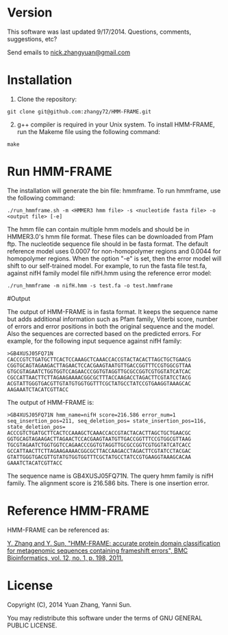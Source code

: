 # Version

This software was last updated 9/17/2014. Questions, comments, suggestions, etc?    

Send emails to nick.zhangyuan@gmail.com  

# Installation

1. Clone the repository:   

  `git clone git@github.com:zhangy72/HMM-FRAME.git`  

2. g++ compiler is required in your Unix system. To install HMM-FRAME, run the Makeme file using the following command:  

  `make`

# Run HMM-FRAME

The installation will generate the bin file: hmmframe. To run hmmframe, use the following command:  

  `./run_hmmframe.sh -m <HMMER3 hmm file> -s <nucleotide fasta file> -o <output file> [-e]`

The hmm file can contain multiple hmm models and should be in HMMER3.0's hmm file format. These files can be downloaded from Pfam ftp. The nucleotide sequence file should in be fasta format. The default reference model uses 0.0007 for non-homopolymer regions and 0.0044 for homopolymer regions. When the option "-e" is set, then the error model will shift to our self-trained model. For example, to run the fasta file test.fa, against nifH family model file nifH.hmm using the reference error model:  

`./run_hmmframe -m nifH.hmm -s test.fa -o test.hmmframe`
 
#Output

The output of HMM-FRAME is in fasta format. It keeps the sequence name but adds additional information such as Pfam family, Viterbi score, number of errors and error positions in both the original sequence and the model. Also the sequences are corrected based on the predicted errors. For example, for the following input sequence against nifH family:  

```
>GB4XUSJ05FQ71N
CACCCGTCTGATGCTTCACTCCAAAGCTCAAACCACCGTACTACACTTAGCTGCTGAACG
CGGTGCAGTAGAAGACTTAGAACTCCACGAAGTAATGTTGACCGGTTTCCGTGGCGTTAA
GTGCGTAGAATCTGGTGGTCCAGAACCCGGTGTAGGTTGCGCCGGTCGTGGTATCATCAC
CGCCATTAACTTCTTAGAAGAAAACGGCGCTTTACCAAGACCTAGACTTCGTATCCTACG
ACGTATTGGGTGACGTTGTATGTGGTGGTTTCGCTATGCCTATCCGTGAAGGTAAAGCAC
AAGAAATCTACATCGTTACC
```

The output of HMM-FRAME is:  
```
>GB4XUSJ05FQ71N hmm_name=nifH score=216.586 error_num=1 seq_insertion_pos=211, seq_deletion_pos= state_insertion_pos=116, state_deletion_pos=
ACCCGTCTGATGCTTCACTCCAAAGCTCAAACCACCGTACTACACTTAGCTGCTGAACGC
GGTGCAGTAGAAGACTTAGAACTCCACGAAGTAATGTTGACCGGTTTCCGTGGCGTTAAG
TGCGTAGAATCTGGTGGTCCAGAACCCGGTGTAGGTTGCGCCGGTCGTGGTATCATCACC
GCCATTAACTTCTTAGAAGAAAACGGCGCTTACCAAGACCTAGACTTCGTATCCTACGAC
GTATTGGGTGACGTTGTATGTGGTGGTTTCGCTATGCCTATCCGTGAAGGTAAAGCACAA
GAAATCTACATCGTTACC
```
The sequence name is GB4XUSJ05FQ71N. The query hmm family is nifH family. The alignment score is 216.586 bits. There is one insertion error.

# Reference HMM-FRAME

HMM-FRAME can be referenced as: 
 
<a href='http://www.biomedcentral.com/1471-2105/12/198'>Y. Zhang and Y. Sun, "HMM-FRAME: accurate protein domain classification for metagenomic sequences containing frameshift errors", BMC Bioinformatics, vol. 12, no. 1, p. 198, 2011.</a>

# License

Copyright (C), 2014 Yuan Zhang, Yanni Sun.  

You may redistribute this software under the terms of GNU GENERAL PUBLIC LICENSE.


